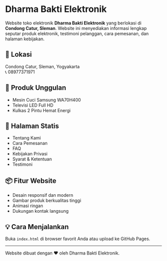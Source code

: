 
# Dharma Bakti Elektronik

Website toko elektronik **Dharma Bakti Elektronik** yang berlokasi di **Condong Catur, Sleman**. Website ini menyediakan informasi lengkap seputar produk elektronik, testimoni pelanggan, cara pemesanan, dan halaman kebijakan.

## 📍 Lokasi
Condong Catur, Sleman, Yogyakarta  
📞 08977371971

## 🛒 Produk Unggulan
- Mesin Cuci Samsung WA70H400
- Televisi LED Full HD
- Kulkas 2 Pintu Hemat Energi

## 📄 Halaman Statis
- Tentang Kami
- Cara Pemesanan
- FAQ
- Kebijakan Privasi
- Syarat & Ketentuan
- Testimoni

## 📦 Fitur Website
- Desain responsif dan modern
- Gambar produk berkualitas tinggi
- Animasi ringan
- Dukungan kontak langsung

## 💡 Cara Menjalankan
Buka `index.html` di browser favorit Anda atau upload ke GitHub Pages.

---

Website dibuat dengan ❤️ oleh Dharma Bakti Elektronik.
